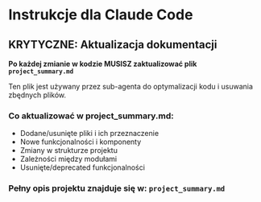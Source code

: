 # Instrukcje dla Claude Code

## KRYTYCZNE: Aktualizacja dokumentacji

**Po każdej zmianie w kodzie MUSISZ zaktualizować plik `project_summary.md`**

Ten plik jest używany przez sub-agenta do optymalizacji kodu i usuwania zbędnych plików.

### Co aktualizować w project_summary.md:

- Dodane/usunięte pliki i ich przeznaczenie
- Nowe funkcjonalności i komponenty
- Zmiany w strukturze projektu
- Zależności między modułami
- Usunięte/deprecated funkcjonalności

### Pełny opis projektu znajduje się w: `project_summary.md`
